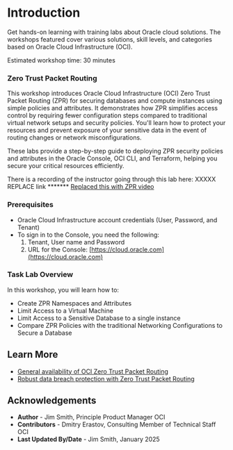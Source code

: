# Introduction

Get hands-on learning with training labs about Oracle cloud solutions. The workshops featured cover various solutions, skill levels, and categories based on Oracle Cloud Infrastructure (OCI).

Estimated workshop time: 30 minutes

### Zero Trust Packet Routing

This workshop introduces Oracle Cloud Infrastructure (OCI) Zero Trust Packet Routing (ZPR) for securing databases and compute instances using simple policies and attributes. It demonstrates how ZPR simplifies access control by requiring fewer configuration steps compared to traditional virtual network setups and security policies. You'll learn how to protect your resources and prevent exposure of your sensitive data in the event of routing changes or network misconfigurations.

These labs provide a step-by-step guide to deploying ZPR security policies and attributes in the Oracle Console, OCI CLI, and Terraform, helping you secure your critical resources efficiently.

There is a recording of the instructor going through this lab here:
XXXXX REPLACE link  *******
[Replaced this with ZPR video](youtube:wQU9mb9yX7o)

### Prerequisites

- Oracle Cloud Infrastructure account credentials (User, Password, and Tenant)
- To sign in to the Console, you need the following:
  1) Tenant, User name and Password 
  2) URL for the Console: [https://cloud.oracle.com](https://cloud.oracle.com)

### Task Lab Overview

In this workshop, you will learn how to:

- Create ZPR Namespaces and Attributes
- Limit Access to a Virtual Machine
- Limit Access to a Sensitive Database to a single instance
- Compare ZPR Policies with the traditional Networking Configurations to Secure a Database

## Learn More

- [General availability of OCI Zero Trust Packet Routing](https://blogs.oracle.com/cloud-infrastructure/post/ga-zero-trust-packet-routing)
- [Robust data breach protection with Zero Trust Packet Routing](https://blogs.oracle.com/cloud-infrastructure/post/first-principles-zero-trust-packet-routing)

## Acknowledgements

- **Author** - Jim Smith, Principle Product Manager OCI
- **Contributors** - Dmitry Erastov, Consulting Member of Technical Staff OCI
- **Last Updated By/Date** - Jim Smith, January 2025
